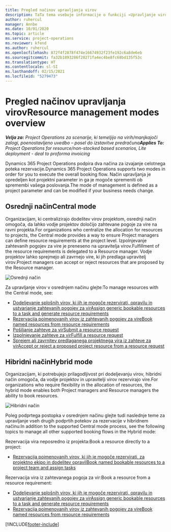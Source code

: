 ```yaml
---
title: Pregled načinov upravljanja virov
description: TaTa tema vsebuje informacije o funkciji »Upravljanje virov« v storitvi Dynamics 365 Project Operations.
author: ruhercul
manager: Annbe
ms.date: 10/01/2020
ms.topic: article
ms.service: project-operations
ms.reviewer: kfend
ms.author: ruhercul
ms.openlocfilehash: 872f4f2878f474e16674932f23fe192c6a8de6eb
ms.sourcegitcommit: fa32b1893286f20271fa4ec4be8fc68bd135f53c
ms.translationtype: HT
ms.contentlocale: sl-SI
ms.lasthandoff: 02/15/2021
ms.locfileid: "5279473"
---
```

# <a name="resource-management-modes-overview"></a><span data-ttu-id="31193-103">Pregled načinov upravljanja virov</span><span class="sxs-lookup"><span data-stu-id="31193-103">Resource management modes overview</span></span>

<span data-ttu-id="31193-104">_**Velja za:** Project Operations za scenarije, ki temeljijo na virih/manjkajoči zalogi, poenostavljeno uvedbo – posel do izstavitve predračuna_</span><span class="sxs-lookup"><span data-stu-id="31193-104">_**Applies To:** Project Operations for resource/non-stocked based scenarios, Lite deployment - deal to proforma invoicing_</span></span>


<span data-ttu-id="31193-105">Dynamics 365 Project Operations podpira dva načina za izvajanje celotnega poteka rezervacije.</span><span class="sxs-lookup"><span data-stu-id="31193-105">Dynamics 365 Project Operations supports two modes in order for you to execute the overall booking flow.</span></span> <span data-ttu-id="31193-106">Način upravljanja je opredeljen kot projektni parameter in ga je mogoče spremeniti ob spremembi vašega poslovanja.</span><span class="sxs-lookup"><span data-stu-id="31193-106">The mode of management is defined as a project parameter and can be modified if your business needs change.</span></span>    

## <a name="central-mode"></a><span data-ttu-id="31193-107">Osrednji način</span><span class="sxs-lookup"><span data-stu-id="31193-107">Central mode</span></span>
<span data-ttu-id="31193-108">Organizacijam, ki centralizirajo dodelitev virov projektom, osrednji način omogoča, da lahko vodje projektov določijo zahtevane pogoje za vire na ravni projekta.</span><span class="sxs-lookup"><span data-stu-id="31193-108">For organizations who centralize the allocation for resources to projects, the Central mode provides a way to ensure Project managers can define resource requirements at the project level.</span></span> <span data-ttu-id="31193-109">Izpolnjevanje zahtevanih pogojev za vire je preneseno na upravitelja virov.</span><span class="sxs-lookup"><span data-stu-id="31193-109">Fulfillment of the resource requirements is delegated to a Resource manager.</span></span> <span data-ttu-id="31193-110">Vodje projektov lahko sprejmejo ali zavrnejo vire, ki jih predlaga upravitelj virov.</span><span class="sxs-lookup"><span data-stu-id="31193-110">Project managers can accept or reject resources that are proposed by the Resource manager.</span></span>

![Osrednji način](./media/resource-management-central.png)

<span data-ttu-id="31193-112">Za upravljanje virov v osrednjem načinu glejte:</span><span class="sxs-lookup"><span data-stu-id="31193-112">To manage resources with the Central mode, see:</span></span>

- [<span data-ttu-id="31193-113">Dodeljevanje splošnih virov, ki jih je mogoče rezervirati, opravilu in ustvarjanje zahtevanih pogojev za vir</span><span class="sxs-lookup"><span data-stu-id="31193-113">Assign generic bookable resources to a task and generate resource requirements</span></span>](https://docs.microsoft.com/dynamics365/project-service/assign-generic-bookable-resource)
- [<span data-ttu-id="31193-114">Rezervacija poimenovanih virov iz zahtevanih pogojev za vire</span><span class="sxs-lookup"><span data-stu-id="31193-114">Book named resources from resource requirements</span></span>](https://docs.microsoft.com/dynamics365/project-service/book-named-resource)
- [<span data-ttu-id="31193-115">Pošiljanje zahteve za vir</span><span class="sxs-lookup"><span data-stu-id="31193-115">Submit a resource request</span></span>](https://docs.microsoft.com/dynamics365/project-service/submit-resource-request)
- [<span data-ttu-id="31193-116">Izpolnjevanje zahteve za vir</span><span class="sxs-lookup"><span data-stu-id="31193-116">Fulfill a resource request</span></span>](https://docs.microsoft.com/dynamics365/project-service/resource-management-fulfill-requests)
- [<span data-ttu-id="31193-117">Sprejem ali zavrnitev predlaganega projektnega vira iz zahteve za vir</span><span class="sxs-lookup"><span data-stu-id="31193-117">Accept or reject a proposed project resource from a resource request</span></span>](https://docs.microsoft.com/dynamics365/project-service/accept-reject-proposed-resource)

## <a name="hybrid-mode"></a><span data-ttu-id="31193-118">Hibridni način</span><span class="sxs-lookup"><span data-stu-id="31193-118">Hybrid mode</span></span>
<span data-ttu-id="31193-119">Organizacijam, ki potrebujejo prilagodljivost pri dodeljevanju virov, hibridni način omogoča, da vodje projektov in upravitelji virov rezervirajo vire.</span><span class="sxs-lookup"><span data-stu-id="31193-119">For organizations who require flexibility in the allocation of resources, the hybrid mode enables both Project managers and Resource managers the ability to book resources.</span></span>

![Hibridni način](./media/resource-management-hybrid.png)

<span data-ttu-id="31193-121">Poleg podprtega postopka v osrednjem načinu glejte tudi naslednje teme za upravljanje vseh drugih podprtih potekov za rezervacije v hibridnem načinu:</span><span class="sxs-lookup"><span data-stu-id="31193-121">In addition to the supported Central mode process, see the following topics to manage all other supported booking flows in the Hybrid mode:</span></span>

<span data-ttu-id="31193-122">Rezervacija vira neposredno iz projekta:</span><span class="sxs-lookup"><span data-stu-id="31193-122">Book a resource directly to a project:</span></span>
- [<span data-ttu-id="31193-123">Rezervacija poimenovanih virov, ki jih je mogoče rezervirati, za projektno ekipo in dodelitev opravil</span><span class="sxs-lookup"><span data-stu-id="31193-123">Book named bookable resources to a project team and assign tasks</span></span>](https://docs.microsoft.com/dynamics365/project-service/assign-named-bookable-resource)

<span data-ttu-id="31193-124">Rezervacija vira iz zahtevanega pogoja za vir:</span><span class="sxs-lookup"><span data-stu-id="31193-124">Book a resource from a resource requirement:</span></span>
- [<span data-ttu-id="31193-125">Dodeljevanje splošnih virov, ki jih je mogoče rezervirati, opravilu in ustvarjanje zahtevanih pogojev za vir</span><span class="sxs-lookup"><span data-stu-id="31193-125">Assign generic bookable resources to a task and generate resource requirements</span></span>](https://docs.microsoft.com/dynamics365/project-service/assign-generic-bookable-resource)
- [<span data-ttu-id="31193-126">Rezervacija poimenovanih virov iz zahtevanih pogojev za vire</span><span class="sxs-lookup"><span data-stu-id="31193-126">Book named resources from resource requirements</span></span>](https://docs.microsoft.com/dynamics365/project-service/book-named-resource)


[!INCLUDE[footer-include](../includes/footer-banner.md)]